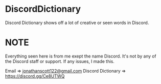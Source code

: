 # DiscordDictionary
Discord Dictionary shows off a lot of creative or seen words in Discord.

# NOTE

Everything seen here is from me exept the name Discord. It's not by any of the Discord staff or support. If any issues, I made this.

Email => jonathanscott122@gmail.com
Discord Dictionary => https://discord.gg/Ce8UTWQ

